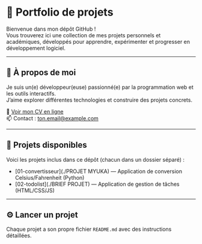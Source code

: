 # 🚀 Portfolio de projets

Bienvenue dans mon dépôt GitHub !  
Vous trouverez ici une collection de mes projets personnels et académiques, développés pour apprendre, expérimenter et progresser en développement logiciel.

---

## 👤 À propos de moi

Je suis un(e) développeur(euse) passionné(e) par la programmation web et les outils interactifs.  
J’aime explorer différentes technologies et construire des projets concrets.

📄 [Voir mon CV en ligne](https://mon-cv-en-ligne.com)  
📫 Contact : ton.email@example.com

---

## 💼 Projets disponibles

Voici les projets inclus dans ce dépôt (chacun dans un dossier séparé) :

- [01-convertisseur](./PROJET MYUKA) — Application de conversion Celsius/Fahrenheit (Python)
- [02-todolist](./BRIEF PROJET) — Application de gestion de tâches (HTML/CSS/JS)


---

## ⚙️ Lancer un projet

Chaque projet a son propre fichier `README.md` avec des instructions détaillées.
